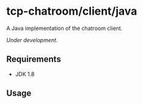 # tcp-chatroom/client/java

A Java implementation of the chatroom client.

*Under development.*

## Requirements

- JDK 1.8

## Usage

